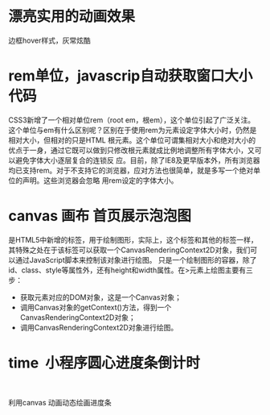 <h1>漂亮实用的动画效果</h1>
    <p>边框hover样式，灰常炫酷</p>
<h1>rem单位，javascrip自动获取窗口大小代码</h1>
    <p>CSS3新增了一个相对单位rem（root em，根em），这个单位引起了广泛关注。这个单位与em有什么区别呢？区别在于使用rem为元素设定字体大小时，仍然是相对大小，但相对的只是HTML 根元素。这个单位可谓集相对大小和绝对大小的优点于一身，通过它既可以做到只修改根元素就成比例地调整所有字体大小，又可以避免字体大小逐层复合的连锁反 应。目前，除了IE8及更早版本外，所有浏览器均已支持rem。对于不支持它的浏览器，应对方法也很简单，就是多写一个绝对单位的声明。这些浏览器会忽略 用rem设定的字体大小。</p>
<h1>canvas 画布 首页展示泡泡图</h1>
    <p><canvas></canvas>是HTML5中新增的标签，用于绘制图形，实际上，这个标签和其他的标签一样，其特殊之处在于该标签可以获取一个CanvasRenderingContext2D对象，我们可以通过JavaScript脚本来控制该对象进行绘图。
    <canvas></canvas>只是一个绘制图形的容器，除了id、class、style等属性外，还有height和width属性。在<canvas>>元素上绘图主要有三步：</p>
    <ul>
        <li>获取<canvas>元素对应的DOM对象，这是一个Canvas对象；</li>
        <li>调用Canvas对象的getContext()方法，得到一个CanvasRenderingContext2D对象；</li>
        <li>调用CanvasRenderingContext2D对象进行绘图。</li>
    </ul>
<h1>time  小程序圆心进度条倒计时</h1>
    <p>利用canvas 动画动态绘画进度条</p>
